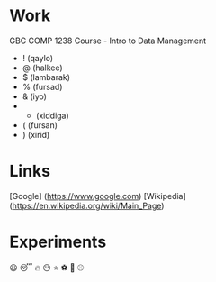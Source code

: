 # Work
 GBC COMP 1238 Course - Intro to Data Management 
- ! (qaylo) 
- @ (halkee)
- $ (lambarak)
- % (fursad)
- & (iyo)
- * (xiddiga)
- ( (fursan)
- ) (xirid)
# Links
[Google] (https://www.google.com)
[Wikipedia] (https://en.wikipedia.org/wiki/Main_Page)
# Experiments
:smiley:
:sleeping:
:fire:
:no_mouth:
:star:
:soccer:
:basketball:
:baseball:
